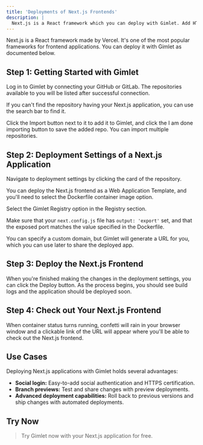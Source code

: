 ```yaml
---
title: 'Deployments of Next.js Frontends'
description: |
  Next.js is a React framework which you can deploy with Gimlet. Add HTTPS certifice and social authentication to it with a few clicks.
---
```


Next.js is a React framework made by Vercel. It's one of the most popular frameworks for frontend applications. You can deploy it with Gimlet as documented below.

## Step 1: Getting Started with Gimlet

Log in to Gimlet by connecting your GitHub or GitLab. The repositories available to you will be listed after successful connection.

If you can't find the repository having your Next.js application, you can use the search bar to find it.

Click the Import button next to it to add it to Gimlet, and click the I am done importing button to save the added repo. You can import multiple repositories.

## Step 2: Deployment Settings of a Next.js Application

Navigate to deployment settings by clicking the card of the repository.

You can deploy the Next.js frontend as a Web Application Template, and you'll need to select the Dockerfile container image option.

Select the Gimlet Registry option in the Registry section.

Make sure that your `next.config.js` file has `output: 'export'` set, and that the exposed port matches the value specified in the Dockerfile.

You can specify a custom domain, but Gimlet will generate a URL for you, which you can use later to share the deployed app.

## Step 3: Deploy the Next.js Frontend

When you're finished making the changes in the deployment settings, you can click the Deploy button. As the process begins, you should see build logs and the application should be deployed soon.

## Step 4: Check out Your Next.js Frontend

When container status turns running, confetti will rain in your browser window and a clickable link of the URL will appear where you'll be able to check out the Next.js frontend.

## Use Cases

Deploying Next.js applications with Gimlet holds several advantages:

- **Social login:** Easy-to-add social authentication and HTTPS certification.
- **Branch previews:** Test and share changes with preview deployments.
- **Advanced deployment capabilities:** Roll back to previous versions and ship changes with automated deployments.

## Try Now

> Try Gimlet now with your Next.js application for free.
